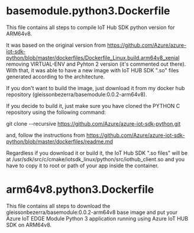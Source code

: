 # basemodule.python3.Dockerfile

This file contains all steps to compile IoT Hub SDK python version for ARM64v8.

It was based on the original version from https://github.com/Azure/azure-iot-sdk-python/blob/master/dockerfiles/Dockerfile_Linux.build.arm64v8_xenial removing VIRTUAL-ENV and Pyhton 2 version (it's commented out there). With that, it was able to have a new image with IoT HUB SDK ".so" files generated according to the architecture.

If you don't want to build the image, just download it from my docker hub repository (gleissonbezerra/basemodule:0.0.2-arm64v8).

If you decide to build it, just make sure you have cloned the PYTHON C repository using the following command:

git clone --recursive https://github.com/Azure/azure-iot-sdk-python.git

and, follow the instructions from https://github.com/Azure/azure-iot-sdk-python/blob/master/dockerfiles/readme.md

Regardless if you download it or build it, the IoT Hub SDK ".so files" will be at /usr/sdk/src/c/cmake/iotsdk_linux/python/src/iothub_client.so and you have to copy it to root or path of your app inside the container.

# arm64v8.python3.Dockerfile

This file contains all steps to download the gleissonbezerra/basemodule:0.0.2-arm64v8 base image and put your Azure IoT EDGE Module Python 3 application running using Azure IoT HUB SDK on ARM64v8.


